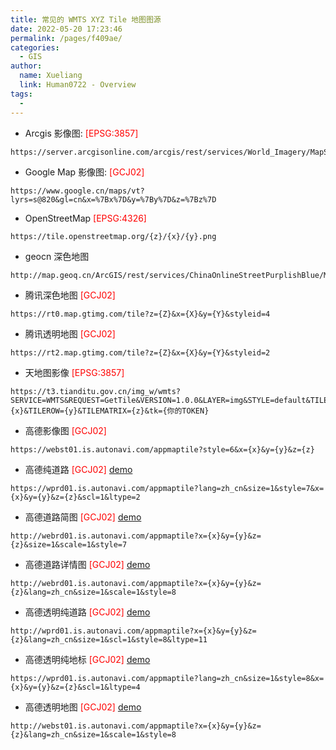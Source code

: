 ```yaml
---
title: 常见的 WMTS XYZ Tile 地图图源
date: 2022-05-20 17:23:46
permalink: /pages/f409ae/
categories:
  - GIS
author:
  name: Xueliang
  link: Human0722 - Overview
tags:
  -
---
```

- Arcgis 影像图: <font color="red">[EPSG:3857]</font>
```text
https://server.arcgisonline.com/arcgis/rest/services/World_Imagery/MapServer/tile/{z}/{y}/{x}
```
- Google Map 影像图: <font color="red">[GCJ02]</font>
 ```text
https://www.google.cn/maps/vt?lyrs=s@820&gl=cn&x=%7Bx%7D&y=%7By%7D&z=%7Bz%7D
```

- OpenStreetMap <font color="red">[EPSG:4326]</font>
```text
https://tile.openstreetmap.org/{z}/{x}/{y}.png
```

- geocn 深色地图
```text
http://map.geoq.cn/ArcGIS/rest/services/ChinaOnlineStreetPurplishBlue/MapServer/tile/{z}/{y}/{x}
```

- 腾讯深色地图 <font color="red">[GCJ02]</font>
```text
https://rt0.map.gtimg.com/tile?z={Z}&x={X}&y={Y}&styleid=4
```

- 腾讯透明地图 <font color="red"> [GCJ02] </font>
```text
https://rt2.map.gtimg.com/tile?z={Z}&x={X}&y={Y}&styleid=2
```

- 天地图影像 <font color="red"> [EPSG:3857] </font>
<span hidden>dbfd3a78c0f8508761ecec159fe644fe</span>
```text
https://t3.tianditu.gov.cn/img_w/wmts?SERVICE=WMTS&REQUEST=GetTile&VERSION=1.0.0&LAYER=img&STYLE=default&TILEMATRIXSET=w&FORMAT=tiles&TILECOL={x}&TILEROW={y}&TILEMATRIX={z}&tk={你的TOKEN}
```

- 高德影像图 <font color="red"> [GCJ02] </font>
```text
https://webst01.is.autonavi.com/appmaptile?style=6&x={x}&y={y}&z={z}
```

- 高德纯道路 <font color="red"> [GCJ02] </font> [demo](https://wprd01.is.autonavi.com/appmaptile?lang=zh_cn&size=1&style=7&x=54658&y=26799&z=16&scl=1&ltype=2)
```text
https://wprd01.is.autonavi.com/appmaptile?lang=zh_cn&size=1&style=7&x={x}&y={y}&z={z}&scl=1&ltype=2
```
- 高德道路简图 <font color="red"> [GCJ02] </font> [demo](http://webrd01.is.autonavi.com/appmaptile?x=54658&y=26799&z=16&size=1&scale=1&style=7)
```text
http://webrd01.is.autonavi.com/appmaptile?x={x}&y={y}&z={z}&size=1&scale=1&style=7
```
- 高德道路详情图 <font color="red"> [GCJ02] </font> [demo](http://webrd01.is.autonavi.com/appmaptile?x=54658&y=26799&z=16&lang=zh_cn&size=1&scale=1&style=8)
```text
http://webrd01.is.autonavi.com/appmaptile?x={x}&y={y}&z={z}&lang=zh_cn&size=1&scale=1&style=8
```
- 高德透明纯道路 <font color="red"> [GCJ02] </font> [demo](http://wprd01.is.autonavi.com/appmaptile?x=54658&y=26799&z=16&lang=zh_cn&size=1&scl=1&style=8&ltype=11)
```text
http://wprd01.is.autonavi.com/appmaptile?x={x}&y={y}&z={z}&lang=zh_cn&size=1&scl=1&style=8&ltype=11
```

- 高德透明纯地标 <font color="red"> [GCJ02] </font> [demo](https://wprd01.is.autonavi.com/appmaptile?lang=zh_cn&size=1&style=8&x=54658&y=26799&z=16&scl=1&ltype=4)
```text
https://wprd01.is.autonavi.com/appmaptile?lang=zh_cn&size=1&style=8&x={x}&y={y}&z={z}&scl=1&ltype=4
```

- 高德透明地图 <font color="red"> [GCJ02] </font> [demo](http://webst01.is.autonavi.com/appmaptile?x=54658&y=26799&z=16&lang=zh_cn&size=1&scale=1&style=8)
```text
http://webst01.is.autonavi.com/appmaptile?x={x}&y={y}&z={z}&lang=zh_cn&size=1&scale=1&style=8
```

